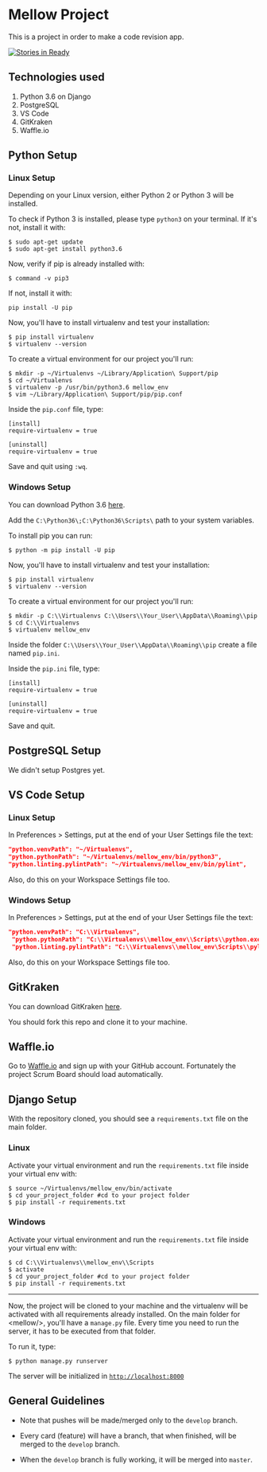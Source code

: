 # Mellow Project

This is a project in order to make a code revision app.

[![Stories in Ready](https://badge.waffle.io/izabelacborges/mellow.png?label=ready&title=Ready)](http://waffle.io/izabelacborges/mellow)

## Technologies used

1. Python 3.6 on Django
1. PostgreSQL
1. VS Code
1. GitKraken
1. Waffle.io

## Python Setup

### Linux Setup

Depending on your Linux version, either Python 2 or Python 3 will be installed.

To check if Python 3 is installed, please type `python3` on your terminal. If it's not, install it with:

```shell
$ sudo apt-get update
$ sudo apt-get install python3.6
```

Now, verify if pip is already installed with:

```shell
$ command -v pip3
```

If not, install it with:

```shell
pip install -U pip
```

Now, you'll have to install virtualenv and test your installation:

```shell
$ pip install virtualenv
$ virtualenv --version
```

To create a virtual environment for our project you'll run:

```shell
$ mkdir -p ~/Virtualenvs ~/Library/Application\ Support/pip
$ cd ~/Virtualenvs
$ virtualenv -p /usr/bin/python3.6 mellow_env
$ vim ~/Library/Application\ Support/pip/pip.conf
```

Inside the `pip.conf` file, type:

```shell
[install]
require-virtualenv = true

[uninstall]
require-virtualenv = true
```

Save and quit using `:wq`.

### Windows Setup

You can download Python 3.6 [here](https://www.python.org/downloads/).

Add the `C:\Python36\;C:\Python36\Scripts\` path to your system variables.

To install pip you can run:

```shell
$ python -m pip install -U pip
```

Now, you'll have to install virtualenv and test your installation:

```shell
$ pip install virtualenv
$ virtualenv --version
```

To create a virtual environment for our project you'll run:

```shell
$ mkdir -p C:\\Virtualenvs C:\\Users\\Your_User\\AppData\\Roaming\\pip
$ cd C:\\Virtualenvs
$ virtualenv mellow_env
```

Inside the folder `C:\\Users\\Your_User\\AppData\\Roaming\\pip` create a file named `pip.ini`.

Inside the `pip.ini` file, type:

```shell
[install]
require-virtualenv = true

[uninstall]
require-virtualenv = true
```

Save and quit.

## PostgreSQL Setup

We didn't setup Postgres yet.

## VS Code Setup

### Linux Setup

In Preferences > Settings, put at the end of your User Settings file the text:

```json
"python.venvPath": "~/Virtualenvs",
"python.pythonPath": "~/Virtualenvs/mellow_env/bin/python3",
"python.linting.pylintPath": "~/Virtualenvs/mellow_env/bin/pylint",
```

Also, do this on your Workspace Settings file too.

### Windows Setup

In Preferences > Settings, put at the end of your User Settings file the text:

```json
"python.venvPath": "C:\\Virtualenvs",
 "python.pythonPath": "C:\\Virtualenvs\\mellow_env\\Scripts\\python.exe",
 "python.linting.pylintPath": "C:\\Virtualenvs\\mellow_env\Scripts\\pylint.exe",
```

Also, do this on your Workspace Settings file too.

## GitKraken

You can download GitKraken [here](https://www.gitkraken.com/).

You should fork this repo and clone it to your machine.

## Waffle.io

Go to [Waffle.io](https://waffle.io/) and sign up with your GitHub account. Fortunately the project Scrum Board should load automatically.

## Django Setup

With the repository cloned, you should see a `requirements.txt` file on the main folder.

### Linux

Activate your virtual environment and run the `requirements.txt` file inside your virtual env with:

```shell
$ source ~/Virtualenvs/mellow_env/bin/activate
$ cd your_project_folder #cd to your project folder
$ pip install -r requirements.txt
```

### Windows

Activate your virtual environment and run the `requirements.txt` file inside your virtual env with:

```shell
$ cd C:\\Virtualenvs\\mellow_env\\Scripts
$ activate
$ cd your_project_folder #cd to your project folder
$ pip install -r requirements.txt
```

***

Now, the project will be cloned to your machine and the virtualenv will be activated with all requirements already installed. On the main folder for \<mellow/\>, you'll have a `manage.py` file. Every time you need to run the server, it has to be executed from that folder.

To run it, type:

```shell
$ python manage.py runserver
```

The server will be initialized in [`http://localhost:8000`](http://localhost:8000)

## General Guidelines

* Note that pushes will be made/merged only to the `develop` branch.

* Every card (feature) will have a branch, that when finished, will be merged to the `develop` branch.

* When the `develop` branch is fully working, it will be merged into `master`.

